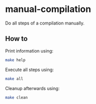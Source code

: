 # manual-compilation
Do all steps of a compilation manually. 

## How to

Print information using:
```sh
make help
```

Execute all steps using:
```sh
make all
```

Cleanup afterwards using:
```sh
make clean
```
